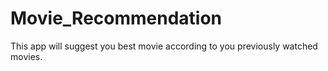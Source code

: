 # Movie_Recommendation
This app will suggest you best movie according to you previously watched movies. 
